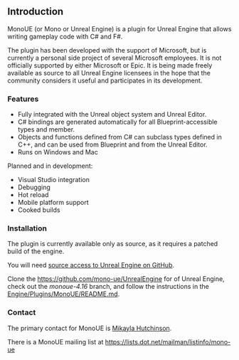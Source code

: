 ## Introduction

MonoUE (or Mono or Unreal Engine) is a plugin for Unreal Engine that allows writing gameplay code with C# and F#. 

The plugin has been developed with the support of Microsoft, but is currently a personal side project of several Microsoft employees. It is not officially supported by either Microsoft or Epic. It is being made freely available as source to all Unreal Engine licensees in the hope that the community considers it useful and participates in its development.

### Features

* Fully integrated with the Unreal object system and Unreal Editor.
* C# bindings are generated automatically for all Blueprint-accessible types and member.
* Objects and functions defined from C# can subclass types defined in C++, and can be used from Blueprint and from the Unreal Editor.
* Runs on Windows and Mac

Planned and in development:

* Visual Studio integration
* Debugging
* Hot reload
* Mobile platform support
* Cooked builds

### Installation

The plugin is currently available only as source, as it requires a patched build of the engine.

You will need [source access to Unreal Engine on GitHub](https://www.unrealengine.com/ue4-on-github).

Clone the https://github.com/mono-ue/UnrealEngine for of Unreal Engine, check out the *monoue-4.16* branch, and follow the instructions in the [Engine/Plugins/MonoUE/README.md](https://github.com/mono-ue/UnrealEngine/blob/monoue-4.16/Engine/Plugins/MonoUE/README.md).

### Contact

The primary contact for MonoUE is [Mikayla Hutchinson](https://github.com/mhutch).

There is a MonoUE mailing list at https://lists.dot.net/mailman/listinfo/mono-ue
